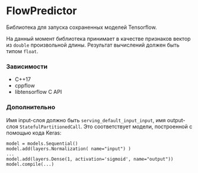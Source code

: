 # FlowPredictor

Библиотека для запуска сохраненных моделей Tensorflow.

На данный момент библиотека принимает в качестве признаков вектор из `double` произвольной длины.
Результат вычислений должен быть типом `float`.

### Зависимости
* C++17
* cppflow
* libtensorflow C API


### Дополнительно

Имя input-слоя должно быть `serving_default_input_input`, имя output-слоя `StatefulPartitionedCall`.
Это соответствует модели, построенной с помощью кода Keras:
```
model = models.Sequential()
model.add(layers.Normalization( name="input") )
...
model.add(layers.Dense(1, activation='sigmoid', name="output"))
model.compile(...)
```